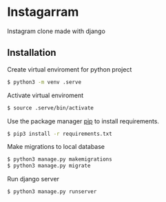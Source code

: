 # Instagarram
Instagram clone made with django

## Installation

Create virtual enviroment for python project
```bash
$ python3 -m venv .serve
```

Activate virtual enviroment
```bash
$ source .serve/bin/activate 
```

Use the package manager [pip](https://pip.pypa.io/en/stable/) to install requirements.

```bash
$ pip3 install -r requirements.txt
```

Make migrations to local database
```bash
$ python3 manage.py makemigrations
$ python3 manage.py migrate 
```

Run django server
```bash
$ python3 manage.py runserver 
```
